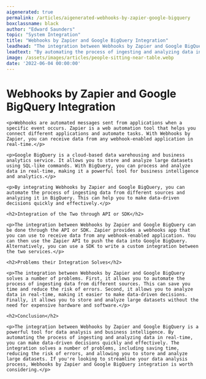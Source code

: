 ```yaml
---
aigenerated: true
permalink: /articles/aigenerated-webhooks-by-zapier-google-bigquery
boxclassname: black
author: "Edward Saunders"
topic: "System Integration"
title: "Webhooks by Zapier and Google BigQuery Integration"
leadhead: "The integration between Webhooks by Zapier and Google BigQuery is a powerful tool for data analysis and business intelligence"
leadtext: "By automating the process of ingesting and analyzing data in real-time, you can make data-driven decisions quickly and effectively. The integration solves a number of problems, including saving time, reducing the risk of errors, and allowing you to store and analyze large datasets. If you're looking to streamline your data analysis process, Webhooks by Zapier and Google BigQuery integration is worth considering."
image: /assets/images/articles/people-sitting-near-table.webp
date: '2022-06-04 00:00:00'
---
```

<div class="arttext">
	<h1>Webhooks by Zapier and Google BigQuery Integration</h1>

	<p>Webhooks are automated messages sent from applications when a specific event occurs. Zapier is a web automation tool that helps you connect different applications and automate tasks. With Webhooks by Zapier, you can receive data from any webhook-enabled application in real-time.</p>

	<p>Google BigQuery is a cloud-based data warehousing and business analytics service. It allows you to store and analyze large datasets using SQL-like commands. With BigQuery, you can process and analyze data in real-time, making it a powerful tool for business intelligence and analytics.</p>

	<p>By integrating Webhooks by Zapier and Google BigQuery, you can automate the process of ingesting data from different sources and analyzing it in BigQuery. This can help you to make data-driven decisions quickly and effectively.</p>

	<h2>Integration of the Two through API or SDK</h2>

	<p>The integration between Webhooks by Zapier and Google BigQuery can be done through the API or SDK. Zapier provides a webhooks app that you can use to receive data from any webhook-enabled application. You can then use the Zapier API to push the data into Google BigQuery. Alternatively, you can use a SDK to write a custom integration between the two services.</p>

	<h2>Problems their Integration Solves</h2>

	<p>The integration between Webhooks by Zapier and Google BigQuery solves a number of problems. First, it allows you to automate the process of ingesting data from different sources. This can save you time and reduce the risk of errors. Second, it allows you to analyze data in real-time, making it easier to make data-driven decisions. Finally, it allows you to store and analyze large datasets without the need for expensive hardware and software.</p>

	<h2>Conclusion</h2>

	<p>The integration between Webhooks by Zapier and Google BigQuery is a powerful tool for data analysis and business intelligence. By automating the process of ingesting and analyzing data in real-time, you can make data-driven decisions quickly and effectively. The integration solves a number of problems, including saving time, reducing the risk of errors, and allowing you to store and analyze large datasets. If you're looking to streamline your data analysis process, Webhooks by Zapier and Google BigQuery integration is worth considering.</p>

</div>